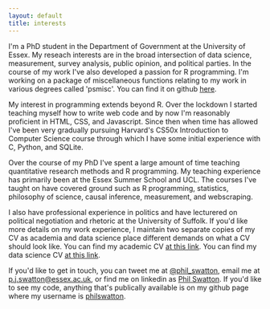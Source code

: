 ```yaml
---
layout: default
title: interests
---
```


I'm a PhD student in the Department of Government at the University of Essex. My reseach interests are in the broad intersection of data science, measurement, survey analysis, public opinion, and political parties. In the course of my work I've also developed a passion for R programming. I'm working on a package of miscellaneous functions relating to my work in various degrees called 'psmisc'. You can find it on github [here](https://github.com/philswatton/psmisc).

My interest in programming extends beyond R. Over the lockdown I started teaching myself how to write web code and by now I'm reasonably proficient in HTML, CSS, and Javascript. Since then when time has allowed I've been very gradually pursuing Harvard's CS50x Introduction to Computer Science course through which I have some initial experience with C, Python, and SQLite.

Over the course of my PhD I've spent a large amount of time teaching quantitative research methods and R programming. My teaching experience has primarily been at the Essex Summer School and UCL. The courses I've taught on have covered ground such as R programming, statistics, philosophy of science, causal inference, measurement, and webscraping.

I also have professional experience in politics and have lecturered on political negotiation and rhetoric at the University of Suffolk. If you'd like more details on my work experience, I maintain two separate copies of my CV as academia and data science place different demands on what a CV should look like. You can find my academic CV [at this link](/Phil_Swatton_Academic_CV.pdf). You can find my data science CV [at this link](/Phil_Swatton_DS_CV.pdf).

If you'd like to get in touch, you can tweet me at [@phil_swatton](https://twitter.com/phil_swatton), email me at [p.j.swatton@essex.ac.uk](mailto:p.j.swatton@essex.ac.uk), or find me on linkedin as [Phil Swatton](https://www.linkedin.com/in/philswatton/). If you'd like to see my code, anything that's publically available is on my github page where my username is [philswatton](https://github.com/philswatton).

<!-- on research gate as [Philip Swatton](https://www.researchgate.net/profile/Philip-Swatton) -->